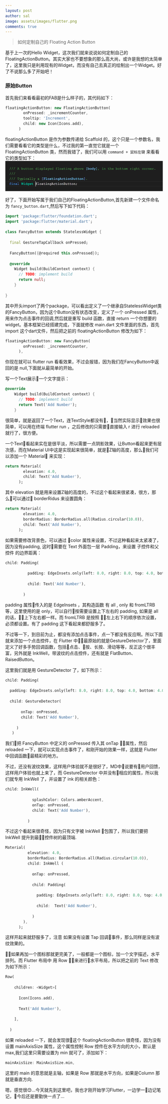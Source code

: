 ```yaml
---
layout: post
author: sal
image: assets/images/flutter.png
comments: true
---
```

> 如何定制自己的 Floating Action Button

基于上一次的Hello Widget，这次我们就来说说如何定制自己的FloatingActionButton。其实大家也不要想象的那么高大尚，或许是我想的太简单了，这里我只是利用现有的Widget，而没有自己去真正的绘制出一个Widget。好了不说那么多了开始吧！

### 原始Button
首先我们来看看最初的FAB是什么样子的，其代码如下：
```dart
floatingActionButton: new FloatingActionButton(
        onPressed: _incrementCounter,
        tooltip: 'Increment',
        child: new Icon(Icons.add),
      )
```
floatingActionButton 是作为参数传递给 Scaffold 的，这个只是一个参数名，我们需要看看它的类型是什么，不过我的第一直觉它就是一个 FloatingActionButton 类，然而我错了，我们可以用 `command + 鼠标左键` 来看看它的类型如下：
<img src='/assets/images/floatingActionButton/floatingactionbar.png' alt='Scaffold floatingActionButton Type'>

好了，下面开始写属于我们自己的FloatingActionButton,首先新建一个文件命名为 `fancy_button.dart`,然后写下如下代码：
```dart
import 'package:flutter/foundation.dart';
import 'package:flutter/material.dart';

class FancyButton extends StatelessWidget {

  final GestureTapCallback onPressed;

  FancyButton({@required this.onPressed});

  @override
    Widget build(BuildContext context) {
      // TODO: implement build
      return null;
    }
 
} 
```
其中开头import了两个package，可以看出定义了一个继承自StatelessWidget类的FancyButton，因为这个Button没有状态改变，定义了一个 onPressed 属性，用来作为点击事件的回调,然后就是重写 build 函数，直接 return 一个你想要的 widget。基本框架已经搭建完成，下面就修改 main.dart 文件里面的东西，首先 import 这个dart文件，然后把之前的 floatingActionButton 修改为如下：
```dart
floatingActionButton: new FancyButton(
        onPressed: _incrementCounter, 
      ),
```
你现在就可以 flutter run 看看效果，不过会报错，因为我们在FancyButton中返回的是 null,下面就从最简单的开始。

写一个Text展示一个文字提示：
```dart
@override
    Widget build(BuildContext context) {
      // TODO: implement build
      return Text('Add Number');
    }
```
很简单，就是返回了一个Text，连TextStyle都没有，当然实际显示效果也很简单，可以用在终端 flutter run ，之后修改的只需要直接输入 r 进行 reloaded 就行了，很方便。

一个Text看起来实在是很平淡，所以需要一点阴影效果，让Button看起来更有层次感，而在Material UI中这是实现起来很简单，就是Z轴的高度，那么我们可以添加一个 Material 来实现：
```dart
return Material(
        elevation: 4.0, 
        child: Text('Add Number'),
      );
```
其中 elevation 就是用来设置Z轴的高度的，不过这个看起来很紧凑，很方，那么可以通过 borderRidus 来设置圆角：
```dart
return Material(
        elevation: 4.0, 
        borderRadius: BorderRadius.all(Radius.circular(10.0)),
        child: Text('Add Number'),
      );
```
如果需要修改背景色，可以通过 color 属性来设置，不过这种看起来太紧凑了，因为没有padding, 这时需要在 Text 外面包一层 Padding，来设置 子控件和父控件 的边界距离：
```dart
child: Padding(
          
          padding: EdgeInsets.only(left: 8.0, right: 8.0, top: 4.0, bottom: 4.0),
          
          child: Text('Add Number'),

        )
```
padding 属性传入的是 EdgeInsets ，其构造函数 有 all , only  和 fromLTRB等，这里使用的是 only，可以自行按需要设置上下左右的 padding, 如果是 all 的话，上下左右都一样。而 fromLTRB 是按照 左上右下的顺序依次设置，必须都设置。有了 padding 这下看起来都舒服多了。

不过等一下，到目前为止，都没有添加点击事件，点一下都没有反应啊。所以下面就来添加一个点击控件，在 Flutter 中最原始的就是GestureDetector了，里面定义了好多手势回调函数，包括点击、按、长按、滑动等等，反正这个很丰富，另外就是 InkWell，带波纹的点击控件，还有就是 FlatButton、RaisedButton。

这里我们就是用 GestureDetector 了，如下所示：
```dart
child: Padding(
          
  padding: EdgeInsets.only(left: 8.0, right: 8.0, top: 4.0, bottom: 4.0),
    
  child: GestureDetector(

       onTap: onPressed,
       child: Text('Add Number'),

     ) 
   )
```
我们把 FancyButton 中定义的 onPressed 传入其 onTap 属性，然后 reloaded 一下，就可以实现点击事件了，和刚开始的效果一样，这就是 Flutter 中回调函数最精彩的地方。 

不过，还没有波纹效果，这样用户体验就不是很好了，MD中说要有用户回馈，这样用户体验也就上来了，而 GestureDetector 中并没有相应的属性，所以我们就专用 InkWell 了，并设置了 ink 的相关颜色：
```dart
child: InkWell(
            
            splashColor: Colors.amberAccent,
            onTap: onPressed,
            child: Text('Add Number'),

          )
```
不过这个看起来很奇怪，因为只有文字被 InkWell 包围了，所以我们要把 InkWell 提升到最控件树的最顶端.
```dart
Material(
          elevation: 4.0, 
          borderRadius: BorderRadius.all(Radius.circular(10.0)),
          child: InkWell (
            
            onTap: onPressed,

            child: Padding(
            
              padding: EdgeInsets.only(left: 8.0, right: 8.0, top: 4.0, bottom: 4.0),
              
              child:  Text('Add Number'),

            ) 
        ),
      );
```
这样开起来就舒服多了，注意 如果没有设置 Tap 回调事件，那么同样是没有波纹效果的。

如果再加一个图标那就更完美了，一般都是一个图标，加一个文字描述，水平排列。而 Flutter 布局中 用 Row 来进行水平布局，所以把之前的 Text 修改为如下所示：
```dart
Row(
 
    children: <Widget>[

      Icon(Icons.add),

      Text('Add Number'),
      
    ],

  ) 
```
如果 reloaded 一下，就会发现很这个 floatingActionButton 很奇怪，因为没有设置 mainAxisSize 属性，这个属性控制 Row 控件在水平方向的大小，默认是 max,我们这里只需要设置为 min 就可了，添加如下：
```dart
mainAxisSize: MainAxisSize.min,
```
这里的 main 的意思就是主轴，如果是 Row 那就是水平方向，如果是Column 那就是垂直方向.

嗯，感觉很😊...今天就先到这里吧，我也才刚开始学习Flutter，一边学一边记笔记，今后还是要勤快一点了...